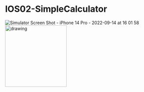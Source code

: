# IOS02-SimpleCalculator
![Simulator Screen Shot - iPhone 14 Pro - 2022-09-14 at 16 01 58](https://user-images.githubusercontent.com/98465848/190161159-b1dfdb18-9542-4739-a132-ea259abb2285.png)
<img src="hxttps://user-images.githubusercontent.com/98465848/190161159-b1dfdb18-9542-4739-a132-ea259abb2285.png" alt="drawing" style="width:200px;"/>
